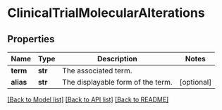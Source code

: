 # ClinicalTrialMolecularAlterations

## Properties
Name | Type | Description | Notes
------------ | ------------- | ------------- | -------------
**term** | **str** | The associated term. | 
**alias** | **str** | The displayable form of the term. | [optional] 

[[Back to Model list]](../README.md#documentation-for-models) [[Back to API list]](../README.md#documentation-for-api-endpoints) [[Back to README]](../README.md)

